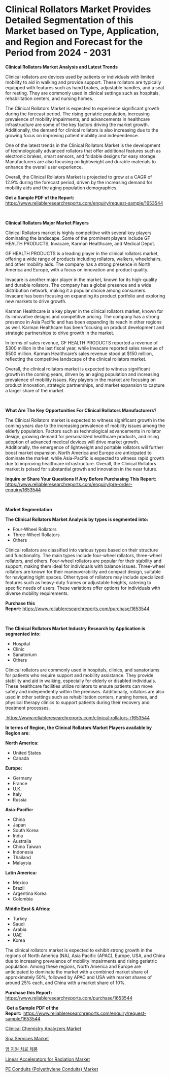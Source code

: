 <p><h1>Clinical Rollators Market Provides Detailed Segmentation of this Market based on Type, Application, and Region and Forecast for the Period from 2024 - 2031</h1></p><p><strong>Clinical Rollators Market Analysis and Latest Trends</strong></p>
<p><p>Clinical rollators are devices used by patients or individuals with limited mobility to aid in walking and provide support. These rollators are typically equipped with features such as hand brakes, adjustable handles, and a seat for resting. They are commonly used in clinical settings such as hospitals, rehabilitation centers, and nursing homes.</p><p>The Clinical Rollators Market is expected to experience significant growth during the forecast period. The rising geriatric population, increasing prevalence of mobility impairments, and advancements in healthcare infrastructure are some of the key factors driving the market growth. Additionally, the demand for clinical rollators is also increasing due to the growing focus on improving patient mobility and independence.</p><p>One of the latest trends in the Clinical Rollators Market is the development of technologically advanced rollators that offer additional features such as electronic brakes, smart sensors, and foldable designs for easy storage. Manufacturers are also focusing on lightweight and durable materials to enhance the overall user experience.</p><p>Overall, the Clinical Rollators Market is projected to grow at a CAGR of 12.9% during the forecast period, driven by the increasing demand for mobility aids and the aging population demographics.</p></p>
<p><strong>Get a Sample PDF of the Report:&nbsp;</strong> <a href="https://www.reliableresearchreports.com/enquiry/request-sample/1653544">https://www.reliableresearchreports.com/enquiry/request-sample/1653544</a></p>
<p>&nbsp;</p>
<p><strong>Clinical Rollators Major Market Players</strong></p>
<p><p>Clinical Rollators market is highly competitive with several key players dominating the landscape. Some of the prominent players include GF HEALTH PRODUCTS, Invacare, Karman Healthcare, and Medical Depot. </p><p>GF HEALTH PRODUCTS is a leading player in the clinical rollators market, offering a wide range of products including rollators, walkers, wheelchairs, and other mobility aids. The company has a strong presence in North America and Europe, with a focus on innovation and product quality.</p><p>Invacare is another major player in the market, known for its high-quality and durable rollators. The company has a global presence and a wide distribution network, making it a popular choice among consumers. Invacare has been focusing on expanding its product portfolio and exploring new markets to drive growth.</p><p>Karman Healthcare is a key player in the clinical rollators market, known for its innovative designs and competitive pricing. The company has a strong presence in Asia Pacific and has been expanding its reach in other regions as well. Karman Healthcare has been focusing on product development and strategic partnerships to drive growth in the market.</p><p>In terms of sales revenue, GF HEALTH PRODUCTS reported a revenue of $300 million in the last fiscal year, while Invacare reported sales revenue of $500 million. Karman Healthcare’s sales revenue stood at $150 million, reflecting the competitive landscape of the clinical rollators market.</p><p>Overall, the clinical rollators market is expected to witness significant growth in the coming years, driven by an aging population and increasing prevalence of mobility issues. Key players in the market are focusing on product innovation, strategic partnerships, and market expansion to capture a larger share of the market.</p></p>
<p>&nbsp;</p>
<p><strong>What Are The Key Opportunities For Clinical Rollators Manufacturers?</strong></p>
<p><p>The Clinical Rollators market is expected to witness significant growth in the coming years due to the increasing prevalence of mobility issues among the elderly population. Factors such as technological advancements in rollator design, growing demand for personalized healthcare products, and rising adoption of advanced medical devices will drive market growth. Additionally, the emergence of lightweight and portable rollators will further boost market expansion. North America and Europe are anticipated to dominate the market, while Asia-Pacific is expected to witness rapid growth due to improving healthcare infrastructure. Overall, the Clinical Rollators market is poised for substantial growth and innovation in the near future.</p></p>
<p><strong>Inquire or Share Your Questions If Any Before Purchasing This Report:</strong> <a href="https://www.reliableresearchreports.com/enquiry/pre-order-enquiry/1653544">https://www.reliableresearchreports.com/enquiry/pre-order-enquiry/1653544</a></p>
<p>&nbsp;</p>
<p><strong>Market Segmentation</strong></p>
<p><strong>The Clinical Rollators Market Analysis by types is segmented into:</strong></p>
<p><ul><li>Four-Wheel Rollators</li><li>Three-Wheel Rollators</li><li>Others</li></ul></p>
<p><p>Clinical rollators are classified into various types based on their structure and functionality. The main types include four-wheel rollators, three-wheel rollators, and others. Four-wheel rollators are popular for their stability and support, making them ideal for individuals with balance issues. Three-wheel rollators are known for their maneuverability and compact design, suitable for navigating tight spaces. Other types of rollators may include specialized features such as heavy-duty frames or adjustable heights, catering to specific needs of users. These variations offer options for individuals with diverse mobility requirements.</p></p>
<p><strong>Purchase this Report:&nbsp;</strong><a href="https://www.reliableresearchreports.com/purchase/1653544">https://www.reliableresearchreports.com/purchase/1653544</a></p>
<p>&nbsp;</p>
<p><strong>The Clinical Rollators Market Industry Research by Application is segmented into:</strong></p>
<p><ul><li>Hospital</li><li>Clinic</li><li>Sanatorium</li><li>Others</li></ul></p>
<p><p>Clinical rollators are commonly used in hospitals, clinics, and sanatoriums for patients who require support and mobility assistance. They provide stability and aid in walking, especially for elderly or disabled individuals. These healthcare facilities utilize rollators to ensure patients can move safely and independently within the premises. Additionally, rollators are also used in other settings such as rehabilitation centers, nursing homes, and physical therapy clinics to support patients during their recovery and treatment processes.</p></p>
<p><a href="https://www.reliableresearchreports.com/clinical-rollators-r1653544">&nbsp;https://www.reliableresearchreports.com/clinical-rollators-r1653544</a></p>
<p><strong>In terms of Region, the Clinical Rollators Market Players available by Region are:</strong></p>
<p>
    <p> <strong> North America: </strong>
        <ul>
            <li>United States</li>
            <li>Canada</li>
        </ul>
        </p> 
    <p> <strong> Europe: </strong>
        <ul>
            <li>Germany</li>
            <li>France</li>
            <li>U.K.</li>
            <li>Italy</li>
            <li>Russia</li>
        </ul>
        </p> 
    <p> <strong> Asia-Pacific: </strong>
        <ul>
            <li>China</li>
            <li>Japan</li>
            <li>South Korea</li>
            <li>India</li>
            <li>Australia</li>
            <li>China Taiwan</li>
            <li>Indonesia</li>
            <li>Thailand</li>
            <li>Malaysia</li>
        </ul>
        </p> 
    <p> <strong> Latin America: </strong>
        <ul>
            <li>Mexico</li>
            <li>Brazil</li>
            <li>Argentina Korea</li>
            <li>Colombia</li>
        </ul>
        </p> 
    <p> <strong> Middle East & Africa: </strong>
        <ul>
            <li>Turkey</li>
            <li>Saudi</li>
            <li>Arabia</li>
            <li>UAE</li>
            <li>Korea</li>
        </ul>
    </p>
    </p>
<p><p>The clinical rollators market is expected to exhibit strong growth in the regions of North America (NA), Asia Pacific (APAC), Europe, USA, and China due to increasing prevalence of mobility impairments and rising geriatric population. Among these regions, North America and Europe are anticipated to dominate the market with a combined market share of approximately 50%, followed by APAC and USA with market shares of around 25% each, and China with a market share of 10%.</p></p>
<p><strong>Purchase this Report: </strong><a href="https://www.reliableresearchreports.com/purchase/1653544">https://www.reliableresearchreports.com/purchase/1653544</a></p>
<p>&nbsp;<strong>Get a Sample PDF of the Report:&nbsp;&nbsp;</strong><a href="https://www.reliableresearchreports.com/enquiry/request-sample/1653544">https://www.reliableresearchreports.com/enquiry/request-sample/1653544</a></p>
<p><strong></strong></p>
<p><p><a href="https://github.com/seekum/Market-Research-Report-List-2/blob/main/clinical-chemistry-analyzers-market.md">Clinical Chemistry Analyzers Market</a></p><p><a href="https://www.linkedin.com/pulse/spa-services-market-share-evolution-growth-trends-2024-2031-dejyf">Spa Services Market</a></p><p><a href="https://github.com/durgin521/Market-Research-Report-List-1/blob/main/395211349123.md">암 지원 치료 제품</a></p><p><a href="https://www.linkedin.com/pulse/linear-accelerators-radiation-market-size-reveals-best-marketing-8tn2f">Linear Accelerators for Radiation Market</a></p><p><a href="https://issuu.com/reportprime-2/docs/pe-conduits-polyethylene-conduits-market-size-2030">PE Conduits (Polyethylene Conduits) Market</a></p></p>